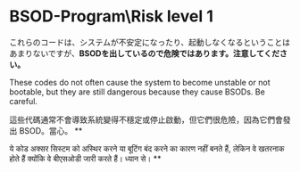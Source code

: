 # BSOD-Program\Risk level 1

これらのコードは、システムが不安定になったり、起動しなくなるということはあまりないですが、**BSODを出しているので危険ではあります。注意してください。**

These codes do not often cause the system to become unstable or not bootable, but they are still dangerous because they cause BSODs. Be careful.

這些代碼通常不會導致系統變得不穩定或停止啟動，但它們很危險，因為它們會發出 BSOD。當心。 **

ये कोड अक्सर सिस्टम को अस्थिर करने या बूटिंग बंद करने का कारण नहीं बनते हैं, लेकिन वे खतरनाक होते हैं क्योंकि वे बीएसओडी जारी करते हैं। ध्यान से। **